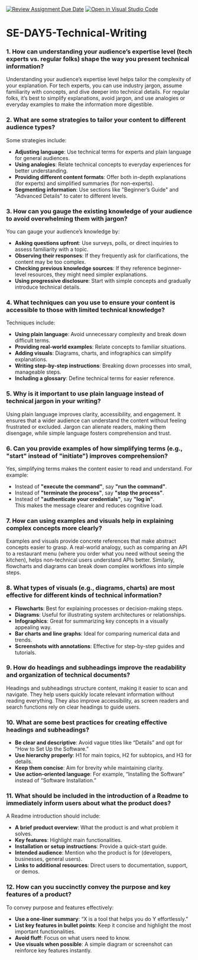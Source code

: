 [![Review Assignment Due Date](https://classroom.github.com/assets/deadline-readme-button-22041afd0340ce965d47ae6ef1cefeee28c7c493a6346c4f15d667ab976d596c.svg)](https://classroom.github.com/a/zsAR-pyY)
[![Open in Visual Studio Code](https://classroom.github.com/assets/open-in-vscode-2e0aaae1b6195c2367325f4f02e2d04e9abb55f0b24a779b69b11b9e10269abc.svg)](https://classroom.github.com/online_ide?assignment_repo_id=18459394&assignment_repo_type=AssignmentRepo)
# SE-DAY5-Technical-Writing

### 1. How can understanding your audience’s expertise level (tech experts vs. regular folks) shape the way you present technical information?  
Understanding your audience’s expertise level helps tailor the complexity of your explanation. For tech experts, you can use industry jargon, assume familiarity with concepts, and dive deeper into technical details. For regular folks, it’s best to simplify explanations, avoid jargon, and use analogies or everyday examples to make the information more digestible.

### 2. What are some strategies to tailor your content to different audience types?  
Some strategies include:  
- **Adjusting language**: Use technical terms for experts and plain language for general audiences.  
- **Using analogies**: Relate technical concepts to everyday experiences for better understanding.  
- **Providing different content formats**: Offer both in-depth explanations (for experts) and simplified summaries (for non-experts).  
- **Segmenting information**: Use sections like "Beginner’s Guide" and "Advanced Details" to cater to different levels.

### 3. How can you gauge the existing knowledge of your audience to avoid overwhelming them with jargon?  
You can gauge your audience’s knowledge by:  
- **Asking questions upfront**: Use surveys, polls, or direct inquiries to assess familiarity with a topic.  
- **Observing their responses**: If they frequently ask for clarifications, the content may be too complex.  
- **Checking previous knowledge sources**: If they reference beginner-level resources, they might need simpler explanations.  
- **Using progressive disclosure**: Start with simple concepts and gradually introduce technical details.

### 4. What techniques can you use to ensure your content is accessible to those with limited technical knowledge?  
Techniques include:  
- **Using plain language**: Avoid unnecessary complexity and break down difficult terms.  
- **Providing real-world examples**: Relate concepts to familiar situations.  
- **Adding visuals**: Diagrams, charts, and infographics can simplify explanations.  
- **Writing step-by-step instructions**: Breaking down processes into small, manageable steps.  
- **Including a glossary**: Define technical terms for easier reference.

### 5. Why is it important to use plain language instead of technical jargon in your writing?  
Using plain language improves clarity, accessibility, and engagement. It ensures that a wider audience can understand the content without feeling frustrated or excluded. Jargon can alienate readers, making them disengage, while simple language fosters comprehension and trust.

### 6. Can you provide examples of how simplifying terms (e.g., "start" instead of "initiate") improves comprehension?  
Yes, simplifying terms makes the content easier to read and understand. For example:  
- Instead of **"execute the command"**, say **"run the command"**.  
- Instead of **"terminate the process"**, say **"stop the process"**.  
- Instead of **"authenticate your credentials"**, say **"log in"**.  
This makes the message clearer and reduces cognitive load.

### 7. How can using examples and visuals help in explaining complex concepts more clearly?  
Examples and visuals provide concrete references that make abstract concepts easier to grasp. A real-world analogy, such as comparing an API to a restaurant menu (where you order what you need without seeing the kitchen), helps non-technical users understand APIs better. Similarly, flowcharts and diagrams can break down complex workflows into simple steps.

### 8. What types of visuals (e.g., diagrams, charts) are most effective for different kinds of technical information?  
- **Flowcharts**: Best for explaining processes or decision-making steps.  
- **Diagrams**: Useful for illustrating system architectures or relationships.  
- **Infographics**: Great for summarizing key concepts in a visually appealing way.  
- **Bar charts and line graphs**: Ideal for comparing numerical data and trends.  
- **Screenshots with annotations**: Effective for step-by-step guides and tutorials.

### 9. How do headings and subheadings improve the readability and organization of technical documents?  
Headings and subheadings structure content, making it easier to scan and navigate. They help users quickly locate relevant information without reading everything. They also improve accessibility, as screen readers and search functions rely on clear headings to guide users.

### 10. What are some best practices for creating effective headings and subheadings?  
- **Be clear and descriptive**: Avoid vague titles like “Details” and opt for “How to Set Up the Software.”  
- **Use hierarchy properly**: H1 for main topics, H2 for subtopics, and H3 for details.  
- **Keep them concise**: Aim for brevity while maintaining clarity.  
- **Use action-oriented language**: For example, “Installing the Software” instead of “Software Installation.”  

### 11. What should be included in the introduction of a Readme to immediately inform users about what the product does?  
A Readme introduction should include:  
- **A brief product overview**: What the product is and what problem it solves.  
- **Key features**: Highlight main functionalities.  
- **Installation or setup instructions**: Provide a quick-start guide.  
- **Intended audience**: Mention who the product is for (developers, businesses, general users).  
- **Links to additional resources**: Direct users to documentation, support, or demos.

### 12. How can you succinctly convey the purpose and key features of a product?  
To convey purpose and features effectively:  
- **Use a one-liner summary**: “X is a tool that helps you do Y effortlessly.”  
- **List key features in bullet points**: Keep it concise and highlight the most important functionalities.  
- **Avoid fluff**: Focus on what users need to know.  
- **Use visuals when possible**: A simple diagram or screenshot can reinforce key features instantly.
